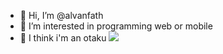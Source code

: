 - 👋 Hi, I’m @alvanfath
- 👀 I’m interested in programming web or mobile
- 🌱 I think i'm an otaku
![](https://i.pinimg.com/originals/91/e7/ab/91e7abc05c237cbc7313b2d19d47d7e8.gif)

<!---
alvanfath/alvanfath is a ✨ special ✨ repository because its `README.md` (this file) appears on your GitHub profile.
You can click the Preview link to take a look at your changes.
--->
